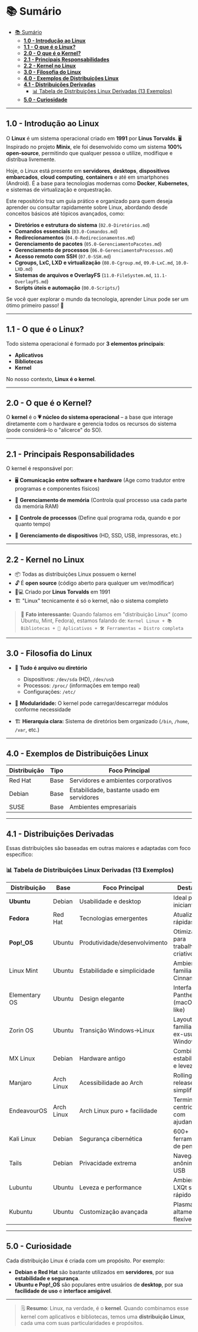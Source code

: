 # 📚 Sumário

- [📚 Sumário](#-sumário)
  - [**1.0 - Introdução ao Linux**](#10---introdução-ao-linux)
  - [**1.1 - O que é o Linux?**](#11---o-que-é-o-linux)
  - [**2.0 - O que é o Kernel?**](#20---o-que-é-o-kernel)
  - [**2.1 - Principais Responsabilidades**](#21---principais-responsabilidades)
  - [**2.2 - Kernel no Linux**](#22---kernel-no-linux)
  - [**3.0 - Filosofia do Linux**](#30---filosofia-do-linux)
  - [**4.0 - Exemplos de Distribuições Linux**](#40---exemplos-de-distribuições-linux)
  - [**4.1 - Distribuições Derivadas**](#41---distribuições-derivadas)
    - [📊 Tabela de Distribuições Linux Derivadas (13 Exemplos)](#-tabela-de-distribuições-linux-derivadas-13-exemplos)
  - [**5.0 - Curiosidade**](#50---curiosidade)

---

## **1.0 - Introdução ao Linux**

O **Linux** é um sistema operacional criado em **1991** por **Linus Torvalds**. 🖥️ Inspirado no projeto **Minix**, ele foi desenvolvido como um sistema **100% open-source**, permitindo que qualquer pessoa o utilize, modifique e distribua livremente.

Hoje, o Linux está presente em **servidores**, **desktops**, **dispositivos embarcados**, **cloud computing**, **containers** e até em smartphones (Android).
É a base para tecnologias modernas como **Docker**, **Kubernetes**, e sistemas de virtualização e orquestração.

Este repositório traz um guia prático e organizado para quem deseja aprender ou consultar rapidamente sobre Linux, abordando desde conceitos básicos até tópicos avançados, como:

- **Diretórios e estrutura do sistema** (`02.0-Diretórios.md`)
- **Comandos essenciais** (`03.0-Comandos.md`)
- **Redirecionamentos** (`04.0-Redirecionamentos.md`)
- **Gerenciamento de pacotes** (`05.0-GerenciamentoPacotes.md`)
- **Gerenciamento de processos** (`06.0-GerenciamentoProcessos.md`)
- **Acesso remoto com SSH** (`07.0-SSH.md`)
- **Cgroups, LxC, LXD e virtualização** (`08.0-Cgroup.md`, `09.0-LxC.md`, `10.0-LXD.md`)
- **Sistemas de arquivos e OverlayFS** (`11.0-FileSystem.md`, `11.1-OverlayFS.md`)
- **Scripts úteis e automação** (`00.0-Scripts/`)

Se você quer explorar o mundo da tecnologia, aprender Linux pode ser um ótimo primeiro passo! 🚀

---

## **1.1 - O que é o Linux?**

Todo sistema operacional é formado por **3 elementos principais**:

- **Aplicativos**
- **Bibliotecas**
- **Kernel**

No nosso contexto, **Linux é o kernel**.

---

## **2.0 - O que é o Kernel?**

O **kernel** é o **💗 núcleo do sistema operacional** – a base que interage diretamente com o hardware e gerencia todos os recursos do sistema (pode considerá-lo o "alicerce" do SO).

---

## **2.1 - Principais Responsabilidades**

O kernel é responsável por:

- 🖥️ **Comunicação entre software e hardware**
  (Age como tradutor entre programas e componentes físicos)

- 🧠 **Gerenciamento de memória**
  (Controla qual processo usa cada parte da memória RAM)

- 🔄 **Controle de processos**
  (Define qual programa roda, quando e por quanto tempo)

- 💾 **Gerenciamento de dispositivos**
  (HD, SSD, USB, impressoras, etc.)

---

## **2.2 - Kernel no Linux**

- 📦 Todas as distribuições Linux possuem o kernel
- 🔓 É **open source** (código aberto para qualquer um ver/modificar)
- 👨💻 Criado por **Linus Torvalds** em 1991
- 🏗️ "Linux" tecnicamente é só o kernel, não o sistema completo

> 🌟 **Fato interessante:**
> Quando falamos em "distribuição Linux" (como Ubuntu, Mint, Fedora), estamos falando de:
> `Kernel Linux + 📚 Bibliotecas + 🎨 Aplicativos + 🛠️ Ferramentas = Distro completa`

---

## **3.0 - Filosofia do Linux**

- 📁 **Tudo é arquivo ou diretório**
  - Dispositivos: `/dev/sda` (HD), `/dev/usb`
  - Processos: `/proc/` (informações em tempo real)
  - Configurações: `/etc/`

- 🧩 **Modularidade:**
  O kernel pode carregar/descarregar módulos conforme necessidade

- 🏗️ **Hierarquia clara:**
  Sistema de diretórios bem organizado (`/bin`, `/home`, `/var`, etc.)

---

## **4.0 - Exemplos de Distribuições Linux**

| Distribuição | Tipo | Foco Principal |
|--------------|------|----------------|
| Red Hat      | Base | Servidores e ambientes corporativos |
| Debian       | Base | Estabilidade, bastante usado em servidores |
| SUSE         | Base | Ambientes empresariais |

---

## **4.1 - Distribuições Derivadas**

Essas distribuições são baseadas em outras maiores e adaptadas com foco específico:

### 📊 Tabela de Distribuições Linux Derivadas (13 Exemplos)

| Distribuição       | Base         | Foco Principal                | Destaque                      |
|--------------------|--------------|-------------------------------|-------------------------------|
| **Ubuntu**         | Debian       | Usabilidade e desktop         | Ideal para iniciantes         |
| **Fedora**         | Red Hat      | Tecnologias emergentes        | Atualizações rápidas          |
| **Pop!_OS**        | Ubuntu       | Produtividade/desenvolvimento | Otimizado para trabalho criativo |
| Linux Mint         | Ubuntu       | Estabilidade e simplicidade   | Ambiente familiar Cinnamon    |
| Elementary OS      | Ubuntu       | Design elegante               | Interface Pantheon (macOS-like) |
| Zorin OS           | Ubuntu       | Transição Windows→Linux       | Layout familiar para ex-usuários Windows |
| MX Linux           | Debian       | Hardware antigo               | Combina estabilidade e leveza |
| Manjaro            | Arch Linux   | Acessibilidade ao Arch        | Rolling release simplificado  |
| EndeavourOS        | Arch Linux   | Arch Linux puro + facilidade  | Terminal-centrico com ajudantes |
| Kali Linux         | Debian       | Segurança cibernética         | 600+ ferramentas de pentest   |
| Tails              | Debian       | Privacidade extrema           | Navegação anônima via USB     |
| Lubuntu            | Ubuntu       | Leveza e performance          | Ambiente LXQt super rápido    |
| Kubuntu            | Ubuntu       | Customização avançada         | Plasma KDE altamente flexível |

---

## **5.0 - Curiosidade**

Cada distribuição Linux é criada com um propósito. Por exemplo:

- **Debian e Red Hat** são bastante utilizados em **servidores**, por sua **estabilidade e segurança**.
- **Ubuntu e Pop!_OS** são populares entre usuários de **desktop**, por sua **facilidade de uso** e **interface amigável**.

---

> 🗒️ **Resumo**:
> Linux, na verdade, é o **kernel**. Quando combinamos esse kernel com aplicativos e bibliotecas, temos uma **distribuição Linux**, cada uma com suas particularidades e propósitos.
